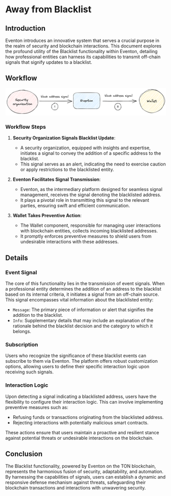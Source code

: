 # Away from Blacklist

## Introduction

Eventon introduces an innovative system that serves a crucial purpose in the realm of security and blockchain interactions. This document explores the profound utility of the Blacklist functionality within Eventon, detailing how professional entities can harness its capabilities to transmit off-chain signals that signify updates to a blacklist.

## Workflow

![Blacklist Workflow](./img/blacklist.png)

### Workflow Steps

1. **Security Organization Signals Blacklist Update**:

   - A security organization, equipped with insights and expertise, initiates a signal to convey the addition of a specific address to the blacklist.
   - This signal serves as an alert, indicating the need to exercise caution or apply restrictions to the blacklisted entity.

2. **Eventon Facilitates Signal Transmission**:

   - Eventon, as the intermediary platform designed for seamless signal management, receives the signal denoting the blacklisted address.
   - It plays a pivotal role in transmitting this signal to the relevant parties, ensuring swift and efficient communication.

3. **Wallet Takes Preventive Action**:
   - The Wallet component, responsible for managing user interactions with blockchain entities, collects incoming blacklisted addresses.
   - It promptly enforces preventive measures to shield users from undesirable interactions with these addresses.

## Details

### Event Signal

The core of this functionality lies in the transmission of event signals. When a professional entity determines the addition of an address to the blacklist based on its internal criteria, it initiates a signal from an off-chain source. This signal encompasses vital information about the blacklisted entity:

- `Message`: The primary piece of information or alert that signifies the addition to the blacklist.
- `Info`: Supplementary details that may include an explanation of the rationale behind the blacklist decision and the category to which it belongs.

### Subscription

Users who recognize the significance of these blacklist events can subscribe to them via Eventon. The platform offers robust customization options, allowing users to define their specific interaction logic upon receiving such signals.

### Interaction Logic

Upon detecting a signal indicating a blacklisted address, users have the flexibility to configure their interaction logic. This can involve implementing preventive measures such as:

- Refusing funds or transactions originating from the blacklisted address.
- Rejecting interactions with potentially malicious smart contracts.

These actions ensure that users maintain a proactive and resilient stance against potential threats or undesirable interactions on the blockchain.

## Conclusion

The Blacklist functionality, powered by Eventon on the TON blockchain, represents the harmonious fusion of security, adaptability, and automation. By harnessing the capabilities of signals, users can establish a dynamic and responsive defense mechanism against threats, safeguarding their blockchain transactions and interactions with unwavering security.
